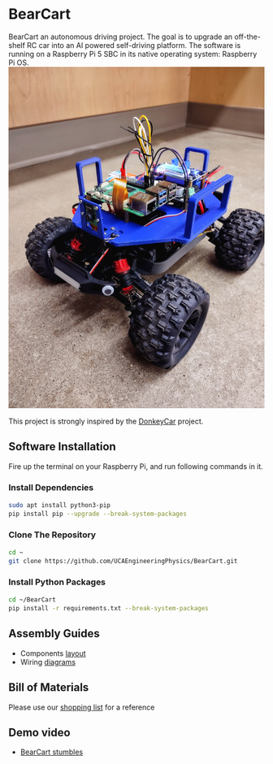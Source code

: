# BearCart
BearCart an autonomous driving project. The goal is to upgrade an off-the-shelf
RC car into an AI powered self-driving platform. The software is running on a
Raspberry Pi 5 SBC in its native operating system: Raspberry Pi OS.
![portrait](/_DOCS/assemble/mechanical/images/bc_portrait.jpg)

This project is strongly inspired by the 
[DonkeyCar](https://github.com/autorope/donkeycar) project.


## Software Installation
Fire up the terminal on your Raspberry Pi, and run following commands in it.

### Install Dependencies 
```bash
sudo apt install python3-pip
pip install pip --upgrade --break-system-packages
```

### Clone The Repository
```bash
cd ~
git clone https://github.com/UCAEngineeringPhysics/BearCart.git
```

### Install Python Packages
```bash
cd ~/BearCart
pip install -r requirements.txt --break-system-packages
```

## Assembly Guides
- Components [layout](/_DOCS/assemble/mechanical/README.md)
- Wiring [diagrams](/_DOCS/assemble/electric/README.md) 

## Bill of Materials
Please use our [shopping list](/_DOCS/BOM.md) for a reference

## Demo video
- [BearCart stumbles](https://youtube.com/shorts/Kcm6qQqev3s)
